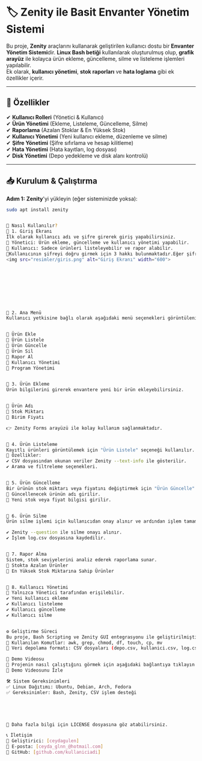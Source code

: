# 🏷️ Zenity ile Basit Envanter Yönetim Sistemi

Bu proje, **Zenity** araçlarını kullanarak geliştirilen kullanıcı dostu bir **Envanter Yönetim Sistemi**dir. **Linux Bash betiği** kullanılarak oluşturulmuş olup, **grafik arayüz** ile kolayca ürün ekleme, güncelleme, silme ve listeleme işlemleri yapılabilir.  
Ek olarak, **kullanıcı yönetimi**, **stok raporları** ve **hata loglama** gibi ek özellikler içerir.  



---

## 🚀 **Özellikler**
✔ **Kullanıcı Rolleri** (Yönetici & Kullanıcı)  
✔ **Ürün Yönetimi** (Ekleme, Listeleme, Güncelleme, Silme)  
✔ **Raporlama** (Azalan Stoklar & En Yüksek Stok)  
✔ **Kullanıcı Yönetimi** (Yeni kullanıcı ekleme, düzenleme ve silme)  
✔ **Şifre Yönetimi** (Şifre sıfırlama ve hesap kilitleme)  
✔ **Hata Yönetimi** (Hata kayıtları, log dosyası)  
✔ **Disk Yönetimi** (Depo yedekleme ve disk alanı kontrolü)  

---

## 📥 **Kurulum & Çalıştırma**
**Adım 1:** **Zenity**'yi yükleyin (eğer sisteminizde yoksa):  
```bash
sudo apt install zenity


🎯 Nasıl Kullanılır?
📌 1. Giriş Ekranı
İlk olarak kullanıcı adı ve şifre girerek giriş yapabilirsiniz.
📌 Yönetici: Ürün ekleme, güncelleme ve kullanıcı yönetimi yapabilir.
📌 Kullanıcı: Sadece ürünleri listeleyebilir ve rapor alabilir.
📌Kullanıcının şifreyi doğru girmek için 3 hakkı bulunmaktadır.Eğer şifre 3 defa hatalı girilirse hesap kilitlenir.Kilitli hesabı sadece yönetici, hesabı aç kısmından tekrar aktive edebilir.
<img src="resimler/giris.png" alt="Giriş Ekranı" width="600">









📌 2. Ana Menü
Kullanıcı yetkisine bağlı olarak aşağıdaki menü seçenekleri görüntülenir.


🔹 Ürün Ekle
🔹 Ürün Listele
🔹 Ürün Güncelle
🔹 Ürün Sil
🔹 Rapor Al
🔹 Kullanıcı Yönetimi
🔹 Program Yönetimi


📌 3. Ürün Ekleme
Ürün bilgilerini girerek envantere yeni bir ürün ekleyebilirsiniz.


🔹 Ürün Adı
🔹 Stok Miktarı
🔹 Birim Fiyatı

👉 Zenity Forms arayüzü ile kolay kullanım sağlanmaktadır.


📌 4. Ürün Listeleme
Kayıtlı ürünleri görüntülemek için "Ürün Listele" seçeneği kullanılır.
📌 Özellikler:
✔ CSV dosyasından okunan veriler Zenity --text-info ile gösterilir.
✔ Arama ve filtreleme seçenekleri.


📌 5. Ürün Güncelleme
Bir ürünün stok miktarı veya fiyatını değiştirmek için "Ürün Güncelle" seçeneği kullanılır.
🔹 Güncellenecek ürünün adı girilir.
🔹 Yeni stok veya fiyat bilgisi girilir.


📌 6. Ürün Silme
Ürün silme işlemi için kullanıcıdan onay alınır ve ardından işlem tamamlanır.

✔ Zenity --question ile silme onayı alınır.
✔ İşlem log.csv dosyasına kaydedilir.


📌 7. Rapor Alma
Sistem, stok seviyelerini analiz ederek raporlama sunar.
🔹 Stokta Azalan Ürünler
🔹 En Yüksek Stok Miktarına Sahip Ürünler


📌 8. Kullanıcı Yönetimi
📌 Yalnızca Yönetici tarafından erişilebilir.
✔ Yeni kullanıcı ekleme
✔ Kullanıcı listeleme
✔ Kullanıcı güncelleme
✔ Kullanıcı silme


⚙ Geliştirme Süreci
Bu proje, Bash Scripting ve Zenity GUI entegrasyonu ile geliştirilmiştir.
📌 Kullanılan Komutlar: awk, grep, chmod, df, touch, cp, mv
📌 Veri depolama formatı: CSV dosyaları (depo.csv, kullanici.csv, log.csv)

🎥 Demo Videosu
📌 Projenin nasıl çalıştığını görmek için aşağıdaki bağlantıya tıklayın:
🎥 Demo Videosunu İzle

🛠️ Sistem Gereksinimleri
✅ Linux Dağıtımı: Ubuntu, Debian, Arch, Fedora
✅ Gereksinimler: Bash, Zenity, CSV işlem desteği





📌 Daha fazla bilgi için LICENSE dosyasına göz atabilirsiniz.

📞 İletişim
📌 Geliştirici: [ceydagulen]
📌 E-posta: [ceyda_glnn_@hotmail.com]
📌 GitHub: [github.com/kullaniciadi]
